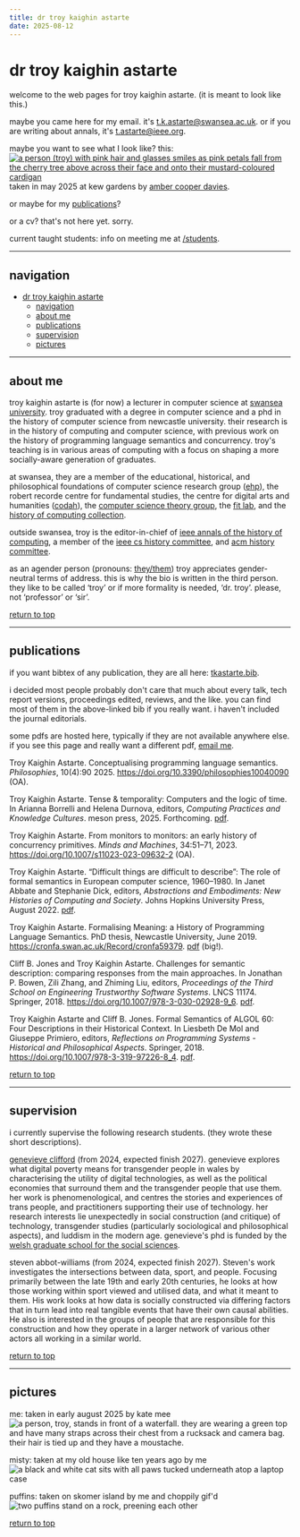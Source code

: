 ```yaml
---
title: dr troy kaighin astarte
date: 2025-08-12
---
```

# dr troy kaighin astarte

welcome to the web pages for troy kaighin astarte. (it is meant to look like this.)

maybe you came here for my email. it's <t.k.astarte@swansea.ac.uk>. 
or if you are writing about annals, it's <t.astarte@ieee.org>.

maybe you want to see what I look like? this:\
[![a person (troy) with pink hair and glasses smiles as pink petals fall from the cherry tree above across their face and onto their mustard-coloured cardigan](res/img/TKA-25.png "click for larger")](res/img/TKA-25-large.jpeg "you thought! you thought?! gotcha!")\
taken in may 2025 at kew gardens by [amber cooper davies](https://ambercooperdavies.com/ "she's an illustrator").

or maybe for my [publications](#publications)?

or a cv? that's not here yet. sorry.

current taught students: info on meeting me at [/students](students).

---

## navigation

- [dr troy kaighin astarte](#dr-troy-kaighin-astarte)
  - [navigation](#navigation)
  - [about me](#about-me)
  - [publications](#publications)
  - [supervision](#supervision)
  - [pictures](#pictures)

---

## about me

troy kaighin astarte is (for now) a lecturer in computer science at [swansea university](https://www.swansea.ac.uk/staff/t.k.astarte/). troy graduated with a degree in computer science and a phd in the history of computer science from newcastle university. their research is in the history of computing and computer science, with previous work on the history of programming language semantics and concurrency. troy's teaching is in various areas of computing with a focus on shaping a more socially-aware generation of graduates. 

at swansea, they are a member of the educational, historical, and philosophical foundations of computer science research group ([ehp](https://www.swansea.ac.uk/compsci/research-and-impact/educational-historical-philosophical-foundations/ "ehp research group page")), the robert recorde centre for fundamental studies, the centre for digital arts and humanities ([codah](https://codah.swansea.ac.uk/ "codah web pages")), the [computer science theory group](https://swansea-theory.github.io/ "theory group web pages"), the [fit lab](http://fitlab.eu "fit lab web page"), and the [history of computing collection](http://hocc.swansea.ac.uk "history of computing collection pages"). 

outside swansea, troy is the editor-in-chief of [ieee annals of the history of computing](http://computer.org/annals "annals"), a member of the   [ieee cs history committee](https://www.computer.org/volunteering/boards-and-committees/history "ieee cs history"), and [acm history committee](http://history.acm.org "acm history committee").

as an agender person (pronouns: [they/them](https://pronouns.alysbrooks.com/they/.../themself "pronoun use guide")) troy appreciates gender-neutral terms of address. this is why the bio is written in the third person. they like to be called ‘troy’ or if more formality is needed, ‘dr. troy’. please, not ‘professor’ or ‘sir’.

[return to top](#dr-troy-kaighin-astarte)

---

## publications 

if you want bibtex of any publication, they are all here: [tkastarte.bib](res/tkastarte.bib "download bibtex of my publications").

i decided most people probably don't care that much about every talk, tech report versions, proceedings edited, reviews, and the like. 
you can find most of them in the above-linked bib if you really want. 
i haven't included the journal editorials. 

some pdfs are hosted here, typically if they are not available anywhere else. if you see this page and really want a different pdf, [email me](#dr-troy-kaighin-astarte "email address was at the top, remember?").

Troy Kaighin Astarte. Conceptualising programming language semantics. *Philosophies*, 10(4):90 2025. <https://doi.org/10.3390/philosophies10040090> (OA).

Troy Kaighin Astarte. Tense & temporality: Computers and the logic of time. In Arianna Borrelli and Helena Durnova, editors, *Computing Practices and Knowledge Cultures*. meson press, 2025. Forthcoming. [pdf](res/pdf/Astarte2025TL.pdf "i should remove this once it's published").

Troy Kaighin Astarte. From monitors to monitors: an early history of concurrency primitives.
*Minds and Machines*, 34:51–71, 2023. <https://doi.org/10.1007/s11023-023-09632-2> (OA).

Troy Kaighin Astarte. “Difficult things are difficult to describe”: The role of formal semantics
in European computer science, 1960–1980. In Janet Abbate and Stephanie Dick, editors, *Abstractions
and Embodiments: New Histories of Computing and Society*. Johns Hopkins University Press, August 2022. [pdf](res/pdf/Astarte2022Difficult.pdf "i see no other online access so here it is").

Troy Kaighin Astarte. Formalising Meaning: a History of Programming Language Semantics.
PhD thesis, Newcastle University, June 2019. <https://cronfa.swan.ac.uk/Record/cronfa59379>. [pdf](res/pdf/Astarte2019PhD.pdf) (big!).

Cliff B. Jones and Troy Kaighin Astarte. Challenges for semantic description: comparing responses from the main approaches. In Jonathan P. Bowen, Zili Zhang, and Zhiming Liu, editors, *Proceedings of the Third School on Engineering Trustworthy Software Systems*. LNCS 11174. Springer, 2018. <https://doi.org/10.1007/978-3-030-02928-9_6>. [pdf](res/pdf/JonesAstarte2018Challenges.pdf).

Troy Kaighin Astarte and Cliff B. Jones. Formal Semantics of ALGOL 60: Four Descriptions in their Historical Context. In Liesbeth De Mol and Giuseppe Primiero, editors, *Reflections on Programming Systems - Historical and Philosophical Aspects*. Springer, 2018. <https://doi.org/10.1007/978-3-319-97226-8_4>. [pdf](res/pdf/AstarteJones2018ALGOL.pdf).

[return to top](#dr-troy-kaighin-astarte)

---

## supervision 

i currently supervise the following research students. (they wrote these short descriptions). 

[genevieve clifford](https://mun-tonsi.net) (from 2024, expected finish 2027). genevieve explores what digital poverty means for transgender people in wales by characterising the utility of digital technologies, as well as the political economies that surround them and the transgender people that use them. her work is phenomenological, and centres the stories and experiences of trans people, and practitioners supporting their use of technology. her research interests lie unexpectedly in social construction (and critique) of technology, transgender studies (particularly sociological and philosophical aspects), and luddism in the modern age. genevieve's phd is funded by the [welsh graduate school for the social sciences](https://wgsss.ac.uk/profile/genevieve-clifford).

steven abbot-williams (from 2024, expected finish 2027). Steven's work investigates the intersections between data, sport, and people. Focusing primarily between the late 19th and early 20th centuries, he looks at how those working within sport viewed and utilised data, and what it meant to them. His work looks at how data is socially constructed via differing factors that in turn lead into real tangible events that have their own causal abilities. He also is interested in the groups of people that are responsible for this construction and how they operate in a larger network of various other actors all working in a similar world. 

[return to top](#dr-troy-kaighin-astarte)

---

## pictures

me: taken in early august 2025 by kate mee\
![a person, troy, stands in front of a waterfall. they are wearing a green top and have many straps across their chest from a rucksack and camera bag. their hair is tied up and they have a moustache.](res/img/TKA-25-falls.JPG "troy at one of the four falls")

misty: taken at my old house like ten years ago by me\
![a black and white cat sits with all paws tucked underneath atop a laptop case](res/img/Misty_loafing_around.jpeg "misty on her favourite sit spot")

puffins: taken on skomer island by me and choppily gif'd\
![two puffins stand on a rock, preening each other](res/img/puffins.gif "i love these little pierrot penguins")

[return to top](#dr-troy-kaighin-astarte)